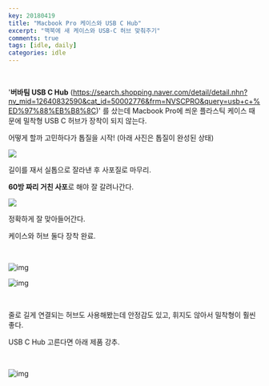 ```yaml
---
key: 20180419
title: "Macbook Pro 케이스와 USB C Hub"
excerpt: "맥북에 새 케이스와 USB-C 허브 맞춰주기"
comments: true
tags: [idle, daily]
categories: idle
---
```


<br>

'**버바팀 USB C Hub**  (<https://search.shopping.naver.com/detail/detail.nhn?nv_mid=12640832590&cat_id=50002776&frm=NVSCPRO&query=usb+c+%ED%97%88%EB%B8%8C>)' 를 샀는데 Macbook Pro에 씌운 플라스틱 케이스 때문에 밀착형 USB C 허브가 장착이 되지 않는다.

어떻게 할까 고민하다가 톱질을 시작! (아래 사진은 톱질이 완성된 상태)

<img src="https://raw.githubusercontent.com/lovesignal/img/master/etc/IMG_8211.JPG">

<br>  

길이를 재서 실톱으로 잘라낸 후 사포질로 마무리. 

**60방 짜리 거친 사포**로 해야 잘 갈려나간다.

<img src="https://raw.githubusercontent.com/lovesignal/img/master/etc/IMG_8212.JPG">

 <br>

정확하게 잘 맞아들어간다. 

케이스와 허브 둘다 장착 완료.

<br>

![img](https://raw.githubusercontent.com/lovesignal/img/master/etc/IMG_8214.JPG) 

![img](https://raw.githubusercontent.com/lovesignal/img/master/etc/IMG_8216.JPG) 

<br>

줄로 길게 연결되는 허브도 사용해봤는데 안정감도 있고, 휘지도 않아서 밀착형이 훨씬 좋다.

USB C Hub 고른다면 아래 제품 강추.

<br>

![img](https://raw.githubusercontent.com/lovesignal/img/master/etc/IMG_8217.JPG)  

  